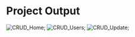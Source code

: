 # Project Output

![CRUD_Home]("./CRUD_Home");
![CRUD_Users]("./CRUD_Users");
![CRUD_Update]("./CRUD_Update");